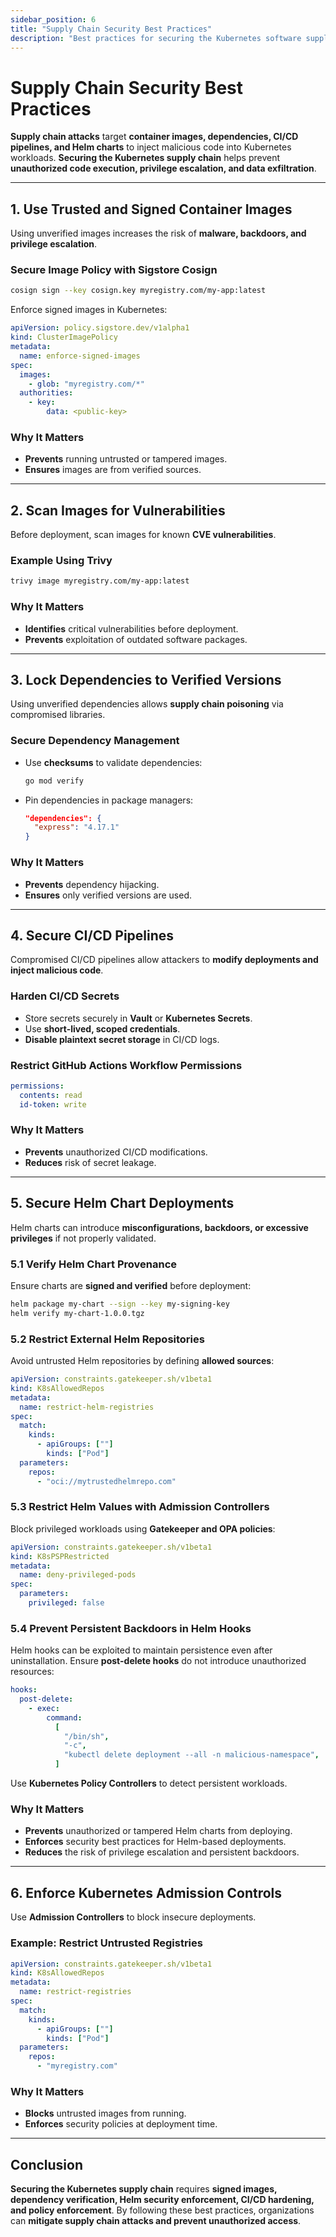 ```yaml
---
sidebar_position: 6
title: "Supply Chain Security Best Practices"
description: "Best practices for securing the Kubernetes software supply chain, including image signing, dependency verification, Helm security, and CI/CD hardening."
---
```


# Supply Chain Security Best Practices

**Supply chain attacks** target **container images, dependencies, CI/CD pipelines, and Helm charts** to inject malicious code into Kubernetes workloads. **Securing the Kubernetes supply chain** helps prevent **unauthorized code execution, privilege escalation, and data exfiltration**.

---

## 1. Use Trusted and Signed Container Images

Using unverified images increases the risk of **malware, backdoors, and privilege escalation**.

### Secure Image Policy with Sigstore Cosign

```bash
cosign sign --key cosign.key myregistry.com/my-app:latest
```

Enforce signed images in Kubernetes:

```yaml
apiVersion: policy.sigstore.dev/v1alpha1
kind: ClusterImagePolicy
metadata:
  name: enforce-signed-images
spec:
  images:
    - glob: "myregistry.com/*"
  authorities:
    - key:
        data: <public-key>
```

### Why It Matters

- **Prevents** running untrusted or tampered images.<br/>
- **Ensures** images are from verified sources.

---

## 2. Scan Images for Vulnerabilities

Before deployment, scan images for known **CVE vulnerabilities**.

### Example Using Trivy

```bash
trivy image myregistry.com/my-app:latest
```

### Why It Matters

- **Identifies** critical vulnerabilities before deployment.<br/>
- **Prevents** exploitation of outdated software packages.

---

## 3. Lock Dependencies to Verified Versions

Using unverified dependencies allows **supply chain poisoning** via compromised libraries.

### Secure Dependency Management

- Use **checksums** to validate dependencies:

  ```bash
  go mod verify
  ```

- Pin dependencies in package managers:

  ```json
  "dependencies": {
    "express": "4.17.1"
  }
  ```

### Why It Matters

- **Prevents** dependency hijacking.<br/>
- **Ensures** only verified versions are used.

---

## 4. Secure CI/CD Pipelines

Compromised CI/CD pipelines allow attackers to **modify deployments and inject malicious code**.

### Harden CI/CD Secrets

- Store secrets securely in **Vault** or **Kubernetes Secrets**.
- Use **short-lived, scoped credentials**.
- **Disable plaintext secret storage** in CI/CD logs.

### Restrict GitHub Actions Workflow Permissions

```yaml
permissions:
  contents: read
  id-token: write
```

### Why It Matters

- **Prevents** unauthorized CI/CD modifications.<br/>
- **Reduces** risk of secret leakage.

---

## 5. Secure Helm Chart Deployments

Helm charts can introduce **misconfigurations, backdoors, or excessive privileges** if not properly validated.

### 5.1 Verify Helm Chart Provenance

Ensure charts are **signed and verified** before deployment:

```bash
helm package my-chart --sign --key my-signing-key
helm verify my-chart-1.0.0.tgz
```

### 5.2 Restrict External Helm Repositories

Avoid untrusted Helm repositories by defining **allowed sources**:

```yaml
apiVersion: constraints.gatekeeper.sh/v1beta1
kind: K8sAllowedRepos
metadata:
  name: restrict-helm-registries
spec:
  match:
    kinds:
      - apiGroups: [""]
        kinds: ["Pod"]
  parameters:
    repos:
      - "oci://mytrustedhelmrepo.com"
```

### 5.3 Restrict Helm Values with Admission Controllers

Block privileged workloads using **Gatekeeper and OPA policies**:

```yaml
apiVersion: constraints.gatekeeper.sh/v1beta1
kind: K8sPSPRestricted
metadata:
  name: deny-privileged-pods
spec:
  parameters:
    privileged: false
```

### 5.4 Prevent Persistent Backdoors in Helm Hooks

Helm hooks can be exploited to maintain persistence even after uninstallation. Ensure **post-delete hooks** do not introduce unauthorized resources:

```yaml
hooks:
  post-delete:
    - exec:
        command:
          [
            "/bin/sh",
            "-c",
            "kubectl delete deployment --all -n malicious-namespace",
          ]
```

Use **Kubernetes Policy Controllers** to detect persistent workloads.

### Why It Matters

- **Prevents** unauthorized or tampered Helm charts from deploying.<br/>
- **Enforces** security best practices for Helm-based deployments.<br/>
- **Reduces** the risk of privilege escalation and persistent backdoors.

---

## 6. Enforce Kubernetes Admission Controls

Use **Admission Controllers** to block insecure deployments.

### Example: Restrict Untrusted Registries

```yaml
apiVersion: constraints.gatekeeper.sh/v1beta1
kind: K8sAllowedRepos
metadata:
  name: restrict-registries
spec:
  match:
    kinds:
      - apiGroups: [""]
        kinds: ["Pod"]
  parameters:
    repos:
      - "myregistry.com"
```

### Why It Matters

- **Blocks** untrusted images from running.<br/>
- **Enforces** security policies at deployment time.

---

## Conclusion

**Securing the Kubernetes supply chain** requires **signed images, dependency verification, Helm security enforcement, CI/CD hardening, and policy enforcement**. By following these best practices, organizations can **mitigate supply chain attacks and prevent unauthorized access**.
